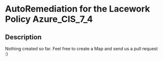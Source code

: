 # AutoRemediation for the Lacework Policy Azure_CIS_7_4

## Description
Nothing created so far. Feel free to create a Map and send us a pull request :)
